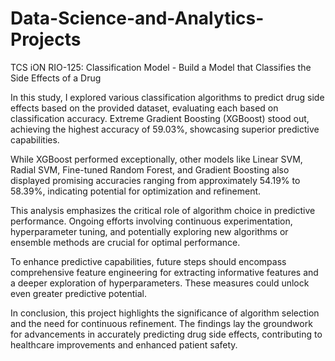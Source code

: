 # Data-Science-and-Analytics-Projects

TCS iON RIO-125: Classification Model - Build a Model that Classifies the Side Effects of a Drug

In this study, I explored various classification algorithms to predict drug side effects based on the provided dataset, evaluating each based on classification accuracy. Extreme Gradient Boosting (XGBoost) stood out, achieving the highest accuracy of 59.03%, showcasing superior predictive capabilities.

While XGBoost performed exceptionally, other models like Linear SVM, Radial SVM, Fine-tuned Random Forest, and Gradient Boosting also displayed promising accuracies ranging from approximately 54.19% to 58.39%, indicating potential for optimization and refinement.

This analysis emphasizes the critical role of algorithm choice in predictive performance. Ongoing efforts involving continuous experimentation, hyperparameter tuning, and potentially exploring new algorithms or ensemble methods are crucial for optimal performance.

To enhance predictive capabilities, future steps should encompass comprehensive feature engineering for extracting informative features and a deeper exploration of hyperparameters. These measures could unlock even greater predictive potential.

In conclusion, this project highlights the significance of algorithm selection and the need for continuous refinement. The findings lay the groundwork for advancements in accurately predicting drug side effects, contributing to healthcare improvements and enhanced patient safety.





